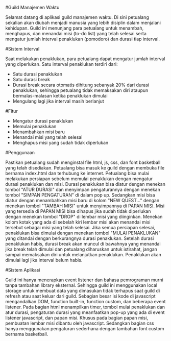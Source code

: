 #Guild Manajemen Waktu

Selamat datang di aplikasi guild manajemen waktu.
Di sini petualang sekalian akan diubah menjadi manusia yang lebih disiplin dalam menjalani kehidupan.
Guild ini menunjang para petualang untuk menambah, menghapus, dan menandai misi (to-do list) yang telah selesai serta mengatur jumlah interval penaklukan (pomodoro) dan durasi tiap interval.

#Sistem Interval

Saat melakukan penaklukan, para petualang dapat mengatur jumlah interval yang diperlukan. Satu interval penaklukan terdiri dari:
- Satu durasi penaklukan
- Satu durasi break
- Durasi break secara otomatis dihitung sebanyak 20% dari durasi penaklukan, sehingga petualang tidak memaksakan diri ataupun bermalas-malasan ketika penaklukan dimulai
- Mengulang lagi jika interval masih berlanjut
  
#Fitur
- Mengatur durasi penaklukan
- Memulai penaklukan
- Menambahkan misi baru
- Menandai misi yang telah selesai
- Menghapus misi yang sudah tidak diperlukan

#Penggunaan

Pastikan petualang sudah menginstal file html, js, css, dan font basketball yang telah disediakan. Petualang bisa masuk ke guild dengan membuka file bernama index.html dan terhubung ke internet.
Petualang bisa mulai melakukan persiapan sebelum memulai penaklukan dengan mengatur durasi penaklukan dan misi.
Durasi penaklukan bisa diatur dengan menekan tombol "ATUR DURASI" dan menyimpan pengaturannya dengan menekan tombol "SIMPAN PENGATURAN" di dalam pop up.
Sedangkan misi bisa diatur dengan menambahkan misi baru di kolom "NEW QUEST..." dengan menekan tombol "TAMBAH MISI" untuk menyimpannya di PAPAN MISI.
Misi yang tersedia di PAPAN MISI bisa dihapus jika sudah tidak diperlukan dengan menekan tombol "DROP" di lembar misi yang diinginkan.
Menekan kolom kotak yang ada di sebelah kiri lembar misi akan menandai misi tersebut sebagai misi yang telah selesai.
Jika semua persiapan selesai, penaklukan bisa dimulai dengan menekan tombol "MULAI PENAKLUKAN" yang ditandai dengan berkurangnya durasi penaklukan.
Setelah durasi penaklukan habis, durasi break akan muncul di bawahnya yang menandai jika break telah dimulai dan petualang diharuskan untuk istirahat, jangan sampai memaksakan diri untuk melanjutkan penaklukan. Penaklukan akan dimulai lagi jika interval belum habis.

#Sistem Aplikasi

Guild ini hanya menerapkan event listener dan bahasa pemrograman murni tanpa tambahan library eksternal. Sehingga guild ini menggunakan local storage untuk membuat data yang dimasukan tidak terhapus saat guild di refresh atau saat keluar dari guild.
Sebagian besar isi kode di javascript mengandalkan DOM, function built-in, function custom, dan beberapa event listener.
Pada bagian html menampilkan timer, tombol mulai penaklukan dan atur durasi, pengaturan durasi yang meanfaatkan pop-up yang ada di event listener javascript, dan papan misi.
Khusus pada bagian papan misi, pembuatan lembar misi dibantu oleh javascript.
Sedangkan bagian css hanya menggunakan pengaturan sederhana dengan tambahan font custom bernama basketball.
